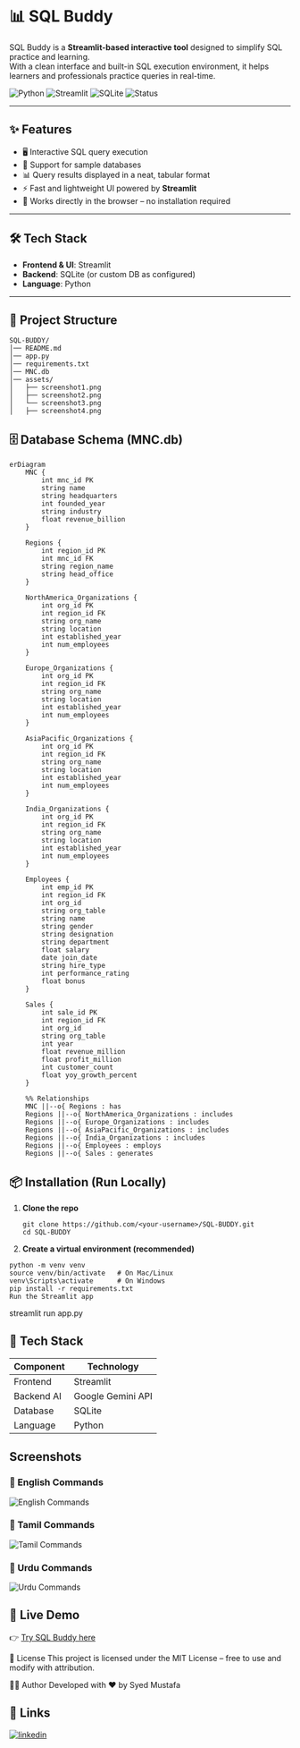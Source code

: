 # 📊 SQL Buddy

SQL Buddy is a **Streamlit-based interactive tool** designed to simplify SQL practice and learning.  
With a clean interface and built-in SQL execution environment, it helps learners and professionals practice queries in real-time.


![Python](https://img.shields.io/badge/Python-3.11-blue.svg)
![Streamlit](https://img.shields.io/badge/Streamlit-Frontend-orange)
![SQLite](https://img.shields.io/badge/Database-SQLite-lightgrey)
![Status](https://img.shields.io/badge/Status-Completed-brightgreen)

---

## ✨ Features
- 🖥️ Interactive SQL query execution  
- 📂 Support for sample databases  
- 📊 Query results displayed in a neat, tabular format  
- ⚡ Fast and lightweight UI powered by **Streamlit**  
- 📱 Works directly in the browser – no installation required  

---

## 🛠️ Tech Stack
- **Frontend & UI**: Streamlit  
- **Backend**: SQLite (or custom DB as configured)  
- **Language**: Python  

---

## 📂 Project Structure
~~~
SQL-BUDDY/
│── README.md
│── app.py
│── requirements.txt
│── MNC.db
│── assets/
│   ├── screenshot1.png
│   ├── screenshot2.png
│   └── screenshot3.png
│   ├── screenshot4.png

~~~
## 🗄️ Database Schema (MNC.db)

```mermaid
erDiagram
    MNC {
        int mnc_id PK
        string name
        string headquarters
        int founded_year
        string industry
        float revenue_billion
    }

    Regions {
        int region_id PK
        int mnc_id FK
        string region_name
        string head_office
    }

    NorthAmerica_Organizations {
        int org_id PK
        int region_id FK
        string org_name
        string location
        int established_year
        int num_employees
    }

    Europe_Organizations {
        int org_id PK
        int region_id FK
        string org_name
        string location
        int established_year
        int num_employees
    }

    AsiaPacific_Organizations {
        int org_id PK
        int region_id FK
        string org_name
        string location
        int established_year
        int num_employees
    }

    India_Organizations {
        int org_id PK
        int region_id FK
        string org_name
        string location
        int established_year
        int num_employees
    }

    Employees {
        int emp_id PK
        int region_id FK
        int org_id
        string org_table
        string name
        string gender
        string designation
        string department
        float salary
        date join_date
        string hire_type
        int performance_rating
        float bonus
    }

    Sales {
        int sale_id PK
        int region_id FK
        int org_id
        string org_table
        int year
        float revenue_million
        float profit_million
        int customer_count
        float yoy_growth_percent
    }

    %% Relationships
    MNC ||--o{ Regions : has
    Regions ||--o{ NorthAmerica_Organizations : includes
    Regions ||--o{ Europe_Organizations : includes
    Regions ||--o{ AsiaPacific_Organizations : includes
    Regions ||--o{ India_Organizations : includes
    Regions ||--o{ Employees : employs
    Regions ||--o{ Sales : generates
```
## 📦 Installation (Run Locally)

1. **Clone the repo**
   ```
   git clone https://github.com/<your-username>/SQL-BUDDY.git
   cd SQL-BUDDY
   
2. **Create a virtual environment (recommended)**
~~~
python -m venv venv
source venv/bin/activate   # On Mac/Linux
venv\Scripts\activate      # On Windows
pip install -r requirements.txt
Run the Streamlit app
~~~

streamlit run app.py

## 🧠 Tech Stack

| Component  | Technology        |
| ---------- | ----------------- |
| Frontend   | Streamlit         |
| Backend AI | Google Gemini API |
| Database   | SQLite            |
| Language   | Python            |

## Screenshots
### 🔹 English Commands
![English Commands](https://github.com/MUSTAFAOP29/SQL-BUDDY/blob/main/Screenshot%20(2369).png)

### 🔹 Tamil Commands
![Tamil Commands](https://github.com/MUSTAFAOP29/SQL-BUDDY/blob/main/Screenshot%20(2370).png) 

### 🔹 Urdu Commands
![Urdu Commands](https://github.com/MUSTAFAOP29/SQL-BUDDY/blob/main/Screenshot%20(2371).png)




## 🚀 Live Demo
👉 [Try SQL Buddy here](https://sql-buddy-08.streamlit.app/)



📜 License
This project is licensed under the MIT License – free to use and modify with attribution.

👨‍💻 Author
Developed with ❤️ by Syed Mustafa
## 🔗 Links
[![linkedin](https://img.shields.io/badge/linkedin-0A66C2?style=for-the-badge&logo=linkedin&logoColor=white)](https://www.linkedin.com/in/syedmustafa29)
